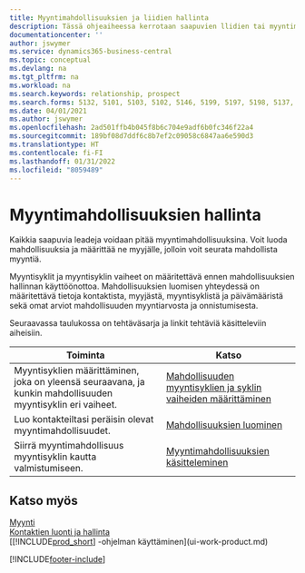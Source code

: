 ```yaml
---
title: Myyntimahdollisuuksien ja liidien hallinta
description: Tässä ohjeaiheessa kerrotaan saapuvien llidien tai myyntimahdollisuuksien hallintaa Business Central -sovelluksessa ja mahdollisuuden liittämisestä myyjään, jotta mahdollista myyntiä voidaan seurata.
documentationcenter: ''
author: jswymer
ms.service: dynamics365-business-central
ms.topic: conceptual
ms.devlang: na
ms.tgt_pltfrm: na
ms.workload: na
ms.search.keywords: relationship, prospect
ms.search.forms: 5132, 5101, 5103, 5102, 5146, 5199, 5197, 5198, 5137, 5086, 5089, 5087, 5088, 5090, 5128, 5133, 5114, 5151, 5145, 5126, 5189, 5191, 5097, 5135, 5188, 5187, 5154, 5147, 5131, 9257, 5124, 782, 5130, 5123, 5127, 5174, 5125, 5115, 5112, 5111, 5110, 5109, 5149, 5169, 5190, 783, 505, 5118, 5072, 781, 5152, 5153, 5155, 5098, 5196, 5096, 5099, 9255, 5129, 5136
ms.date: 04/01/2021
ms.author: jswymer
ms.openlocfilehash: 2ad501ffb4b045f8b6c704e9adf6b0fc346f22a4
ms.sourcegitcommit: 189bf08d7ddf6c8b7ef2c09058c6847aa6e590d3
ms.translationtype: HT
ms.contentlocale: fi-FI
ms.lasthandoff: 01/31/2022
ms.locfileid: "8059489"
---
```

# <a name="managing-sales-opportunities"></a>Myyntimahdollisuuksien hallinta
Kaikkia saapuvia leadeja voidaan pitää myyntimahdollisuuksina. Voit luoda mahdollisuuksia ja määrittää ne myyjälle, jolloin voit seurata mahdollista myyntiä.

Myyntisyklit ja myyntisyklin vaiheet on määritettävä ennen mahdollisuuksien hallinnan käyttöönottoa. Mahdollisuuksien luomisen yhteydessä on määritettävä tietoja kontaktista, myyjästä, myyntisyklistä ja päivämääristä sekä omat arviot mahdollisuuden myyntiarvosta ja onnistumisesta.

Seuraavassa taulukossa on tehtäväsarja ja linkit tehtäviä käsitteleviin aiheisiin.

| Toiminta | Katso |
| --- | --- |
| Myyntisyklien määrittäminen, joka on yleensä seuraavana, ja kunkin mahdollisuuden myyntisyklin eri vaiheet. |[Mahdollisuuden myyntisyklien ja syklin vaiheiden määrittäminen](marketing-how-setup-opportunity-sales-cycles-stages.md) |
| Luo kontakteiltasi peräisin olevat myyntimahdollisuudet. |[Mahdollisuuksien luominen](marketing-how-create-opportunities.md) |
| Siirrä myyntimahdollisuus myyntisyklin kautta valmistumiseen. |[Myyntimahdollisuuksien käsitteleminen](marketing-processing-sales-opportunities.md) |

## <a name="see-also"></a>Katso myös
[Myynti](sales-manage-sales.md)  
[Kontaktien luonti ja hallinta](marketing-contacts.md)  
[[!INCLUDE[prod_short](includes/prod_short.md)] -ohjelman käyttäminen](ui-work-product.md)


[!INCLUDE[footer-include](includes/footer-banner.md)]